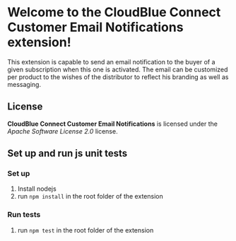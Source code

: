 # Welcome to the CloudBlue Connect Customer Email Notifications extension!

This extension is capable to send an email notification to the buyer of a given subscription when this one is activated. 
The email can be customized per product to the wishes of the distributor to reflect his branding as well as messaging.

## License

**CloudBlue Connect Customer Email Notifications** is licensed under the *Apache Software License 2.0* license.

## Set up and run js unit tests

### Set up

1. Install nodejs
2. run ```npm install``` in the root folder of the extension

### Run tests

1. run ```npm test``` in the root folder of the extension
